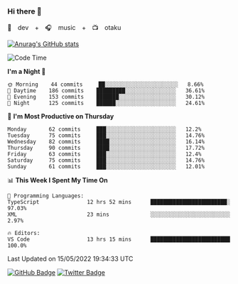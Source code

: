 ### Hi there 👋

🚀　dev　+　🎧　music　+　📺　otaku


[![Anurag's GitHub stats](https://github-readme-stats.vercel.app/api?username=koheitasaka&count_private=true&show_icons=true&theme=monokai)](https://github.com/koheitasaka/github-readme-stats)

<!--START_SECTION:waka-->
![Code Time](http://img.shields.io/badge/Code%20Time-0%20secs-blue)

**I'm a Night 🦉** 

```text
🌞 Morning    44 commits     ██░░░░░░░░░░░░░░░░░░░░░░░   8.66% 
🌆 Daytime    186 commits    █████████░░░░░░░░░░░░░░░░   36.61% 
🌃 Evening    153 commits    ███████░░░░░░░░░░░░░░░░░░   30.12% 
🌙 Night      125 commits    ██████░░░░░░░░░░░░░░░░░░░   24.61%

```
📅 **I'm Most Productive on Thursday** 

```text
Monday       62 commits     ███░░░░░░░░░░░░░░░░░░░░░░   12.2% 
Tuesday      75 commits     ███░░░░░░░░░░░░░░░░░░░░░░   14.76% 
Wednesday    82 commits     ████░░░░░░░░░░░░░░░░░░░░░   16.14% 
Thursday     90 commits     ████░░░░░░░░░░░░░░░░░░░░░   17.72% 
Friday       63 commits     ███░░░░░░░░░░░░░░░░░░░░░░   12.4% 
Saturday     75 commits     ███░░░░░░░░░░░░░░░░░░░░░░   14.76% 
Sunday       61 commits     ███░░░░░░░░░░░░░░░░░░░░░░   12.01%

```


📊 **This Week I Spent My Time On** 

```text
💬 Programming Languages: 
TypeScript               12 hrs 52 mins      ████████████████████████░   97.03% 
XML                      23 mins             ░░░░░░░░░░░░░░░░░░░░░░░░░   2.97%

🔥 Editors: 
VS Code                  13 hrs 15 mins      █████████████████████████   100.0%

```


 Last Updated on 15/05/2022 19:34:33 UTC
<!--END_SECTION:waka-->

[![GitHub Badge](https://img.shields.io/badge/GitHub-100000?style=for-the-badge&logo=github&logoColor=white)](https://github.com/koheitasaka)
[![Twitter Badge](https://img.shields.io/badge/Twitter-1DA1F2?style=for-the-badge&logo=twitter&logoColor=white)](https://twitter.com/sleep_asleep_)
